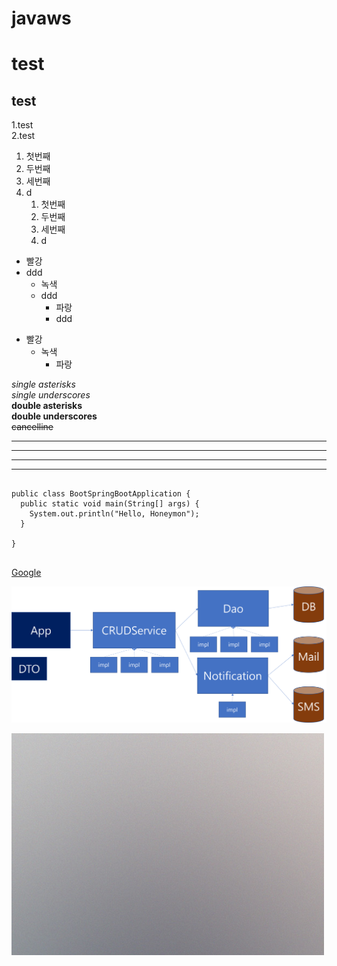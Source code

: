 # javaws   
# test 
## test 
1.test   
2.test


1. 첫번째
2. 두번째
3. 세번째
4. d
     1.	첫번째
     2.	두번째
     3.	세번째
     4.	d



* 빨강
* ddd
  * 녹색
  * ddd
    * 파랑
    * ddd

+ 빨강
  + 녹색
    + 파랑



*single asterisks*   
_single underscores_   
**double asterisks**   
__double underscores__   
~~cancelline~~   


* * *

***

*****

- - -

<pre>
<code>
public class BootSpringBootApplication {
  public static void main(String[] args) {
    System.out.println("Hello, Honeymon");
  }

}
</code>
</pre>
[Google](https://google.com, "google link")

![2-1_title](https://github.com/leejeani/javaws/blob/main/ws0306/0309.png)

<img width="500" alt="스크린샷 2022-03-27 오전 12 41 14" src="https://github.com/Yooseoungjin/java/blob/assignment/final_ws0315/test.jpg">
